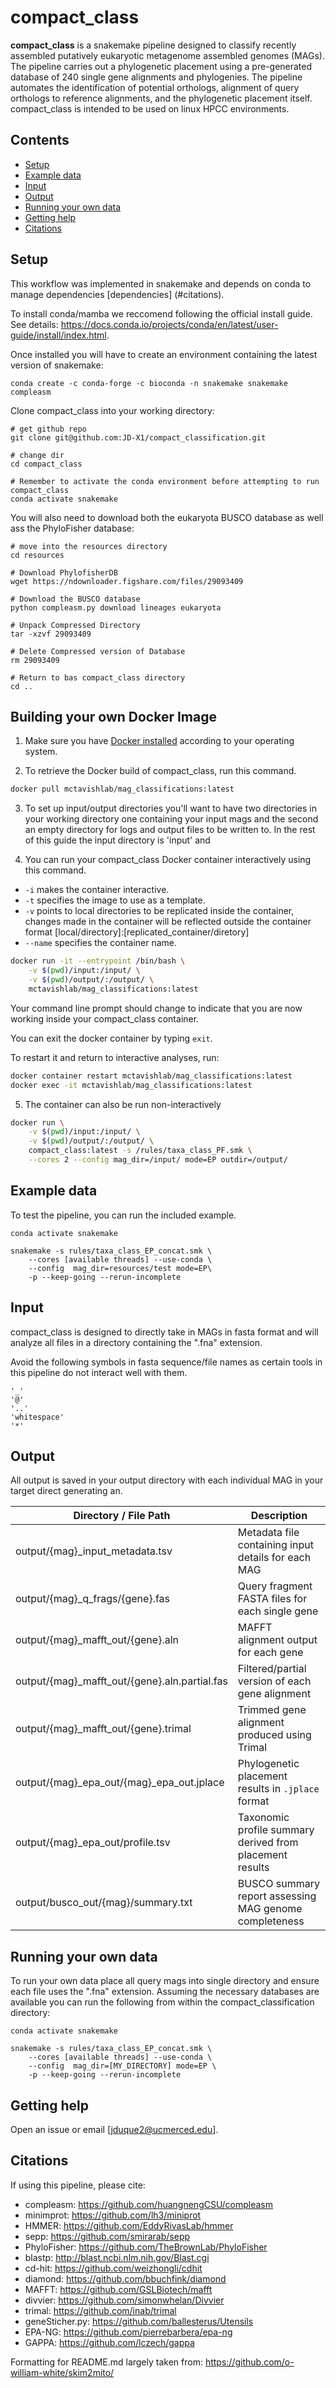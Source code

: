 # compact_class

**compact_class** is a snakemake pipeline designed to classify recently assembled putatively eukaryotic metagenome assembled genomes (MAGs). The pipeline carries out a phylogenetic placement using a pre-generated database of 240 single gene alignments and phylogenies. The pipeline automates the identification of potential orthologs, alignment of query orthologs to reference alignments, and the phylogenetic placement itself. compact_class is intended to be used on linux HPCC environments.

## Contents
 - [Setup](#setup)
 - [Example data](#example-data)
 - [Input](#input)
 - [Output](#output)
 - [Running your own data](#running-your-own-data)
 - [Getting help](#getting-help)
 - [Citations](#citations)

## Setup

This workflow was implemented in snakemake and depends on conda to manage dependencies [dependencies] (#citations).

To install conda/mamba we reccomend following the official install guide. See details: https://docs.conda.io/projects/conda/en/latest/user-guide/install/index.html.

Once installed you will have to create an environment containing the latest version of snakemake:
```
conda create -c conda-forge -c bioconda -n snakemake snakemake compleasm
```

Clone compact_class into your working directory:
```
# get github repo
git clone git@github.com:JD-X1/compact_classification.git

# change dir
cd compact_class

# Remember to activate the conda environment before attempting to run compact_class
conda activate snakemake
```

You will also need to download both the eukaryota BUSCO database as well ass the PhyloFisher database:
```
# move into the resources directory
cd resources

# Download PhylofisherDB 
wget https://ndownloader.figshare.com/files/29093409

# Download the BUSCO database
python compleasm.py download lineages eukaryota

# Unpack Compressed Directory
tar -xzvf 29093409

# Delete Compressed version of Database
rm 29093409

# Return to bas compact_class directory
cd ..
```

## Building your own Docker Image

1. Make sure you have [Docker installed](https://www.docker.com/products/docker-desktop) according to your operating system.

2. To retrieve the Docker build of compact_class, run this command.

```bash
docker pull mctavishlab/mag_classifications:latest
```
3. To set up input/output directories you'll want to have two directories in your working directory one containing your input mags and the second an empty directory for logs and output files to be written to. In the rest of this guide the input directory is 'input' and 

4. You can run your compact_class Docker container interactively using this command.
* `-i` makes the container interactive.
* `-t` specifies the image to use as a template.
* `-v` points to local directories to be replicated inside the container,
       changes made in the container will be reflected outside the container
       format [local/directory]:[replicated_container/diretory]
* `--name` specifies the container name.

```bash
docker run -it --entrypoint /bin/bash \
    -v $(pwd)/input:/input/ \
    -v $(pwd)/output/:/output/ \
    mctavishlab/mag_classifications:latest
```
Your command line prompt should change to indicate that you are now working
inside your compact_class container.

You can exit the docker container by typing `exit`.

To restart it and return to interactive analyses, run:

```bash
docker container restart mctavishlab/mag_classifications:latest
docker exec -it mctavishlab/mag_classifications:latest
```

5. The container can also be run non-interactively

```bash
docker run \
    -v $(pwd)/input:/input/ \
    -v $(pwd)/output/:/output/ \
    compact_class:latest -s /rules/taxa_class_PF.smk \
    --cores 2 --config mag_dir=/input/ mode=EP outdir=/output/
```

## Example data

To test the pipeline, you can run the included example.

```
conda activate snakemake

snakemake -s rules/taxa_class_EP_concat.smk \
    --cores [available threads] --use-conda \
    --config  mag_dir=resources/test mode=EP\
    -p --keep-going --rerun-incomplete

```

## Input

compact_class is designed to directly take in MAGs in fasta format and will analyze all files in a directory containing the ".fna" extension.

Avoid the following symbols in fasta sequence/file names as certain tools in this pipeline do not interact well with them.

```
'_'
'@'
'..'
'whitespace'
'*'
```


## Output

All output is saved in your output directory with each individual MAG in your target direct generating an.

| Directory / File Path                            | Description                                                  |
|--------------------------------------------------|--------------------------------------------------------------|
| output/{mag}_input_metadata.tsv              | Metadata file containing input details for each MAG         |
| output/{mag}_q_frags/{gene}.fas              | Query fragment FASTA files for each single gene             |
| output/{mag}_mafft_out/{gene}.aln            | MAFFT alignment output for each gene                        |
| output/{mag}_mafft_out/{gene}.aln.partial.fas| Filtered/partial version of each gene alignment             |
| output/{mag}_mafft_out/{gene}.trimal         | Trimmed gene alignment produced using Trimal                |
| output/{mag}_epa_out/{mag}_epa_out.jplace    | Phylogenetic placement results in `.jplace` format          |
| output/{mag}_epa_out/profile.tsv             | Taxonomic profile summary derived from placement results    |
| output/busco_out/{mag}/summary.txt           | BUSCO summary report assessing MAG genome completeness      |


## Running your own data

To run your own data place all query mags into single directory and ensure each file uses the ".fna" extension. Assuming the necessary databases are available you can run the following from within the compact_classification directory:

```
conda activate snakemake

snakemake -s rules/taxa_class_EP_concat.smk \
    --cores [available threads] --use-conda \
    --config  mag_dir=[MY_DIRECTORY] mode=EP \
    -p --keep-going --rerun-incomplete
```

## Getting help

Open an issue or email [jduque2@ucmerced.edu].

## Citations

If using this pipeline, please cite:
 - compleasm: https://github.com/huangnengCSU/compleasm
 - minimprot: https://github.com/lh3/miniprot
 - HMMER: https://github.com/EddyRivasLab/hmmer
 - sepp: https://github.com/smirarab/sepp
 - PhyloFisher: https://github.com/TheBrownLab/PhyloFisher
 - blastp: http://blast.ncbi.nlm.nih.gov/Blast.cgi
 - cd-hit: https://github.com/weizhongli/cdhit
 - diamond: https://github.com/bbuchfink/diamond
 - MAFFT: https://github.com/GSLBiotech/mafft
 - divvier: https://github.com/simonwhelan/Divvier
 - trimal: https://github.com/inab/trimal
 - geneSticher.py: https://github.com/ballesterus/Utensils
 - EPA-NG: https://github.com/pierrebarbera/epa-ng
 - GAPPA: https://github.com/lczech/gappa

 Formatting for README.md largely taken from:
 https://github.com/o-william-white/skim2mito/
